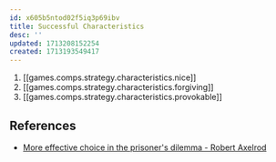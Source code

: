 ```yaml
---
id: x605b5ntod02f5iq3p69ibv
title: Successful Characteristics
desc: ''
updated: 1713208152254
created: 1713193549417
---
```


1. [[games.comps.strategy.characteristics.nice]]
2. [[games.comps.strategy.characteristics.forgiving]]
3. [[games.comps.strategy.characteristics.provokable]] 


## References

- [More effective choice in the prisoner's dilemma - Robert Axelrod](https://journals.sagepub.com/doi/10.1177/002200278002400301)